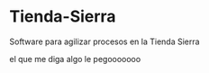 # Tienda-Sierra

Software para agilizar procesos en la Tienda Sierra








 el que me diga algo le pegooooooo
